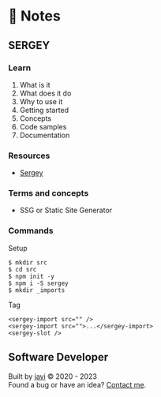# :memo: Notes
## SERGEY
### Learn
1. What is it
2. What does it do
3. Why to use it
4. Getting started
5. Concepts
6. Code samples
7. Documentation
### Resources
- [Sergey](https://sergey.cool/)
### Terms and concepts
- SSG or Static Site Generator
### Commands
Setup
```
$ mkdir src
$ cd src
$ npm init -y
$ npm i -S sergey
$ mkdir _imports
```
Tag
```
<sergey-import src="" />
<sergey-import src="">...</sergey-import>
<sergey-slot />
```
## Software Developer
Built by [javi](https://github.com/javierandres-dev/) :copyright: 2020 - 2023  
Found a bug or have an idea? [Contact me](https://www.linkedin.com/in/javierandres-dev/).
